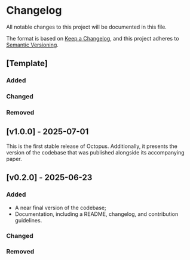 # Changelog

All notable changes to this project will be documented in this file.

The format is based on [Keep a Changelog](https://keepachangelog.com/en/1.1.0/),
and this project adheres to [Semantic Versioning](https://semver.org/spec/v2.0.0.html).

## [Template]

### Added

### Changed

### Removed

## [v1.0.0] - 2025-07-01

This is the first stable release of Octopus.
Additionally, it presents the version of the codebase that was published alongside its accompanying paper.

## [v0.2.0] - 2025-06-23

### Added
- A near final version of the codebase;
- Documentation, including a README, changelog, and contribution guidelines.

### Changed

### Removed

